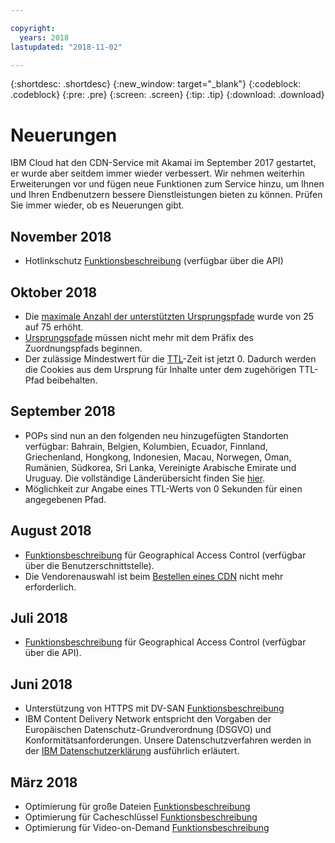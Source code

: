 ```yaml
---

copyright:
  years: 2018
lastupdated: "2018-11-02"

---
```


{:shortdesc: .shortdesc}
{:new_window: target="_blank"}
{:codeblock: .codeblock}
{:pre: .pre}
{:screen: .screen}
{:tip: .tip}
{:download: .download}

# Neuerungen

IBM Cloud hat den CDN-Service mit Akamai im September 2017 gestartet, er wurde aber seitdem immer wieder verbessert. Wir nehmen weiterhin Erweiterungen vor und fügen neue Funktionen zum Service hinzu, um Ihnen und Ihren Endbenutzern bessere Dienstleistungen bieten zu können. Prüfen Sie immer wieder, ob es Neuerungen gibt.

## November 2018

  * Hotlinkschutz [Funktionsbeschreibung](feature-descriptions.html#hotlink-protection) (verfügbar über die API)
  
## Oktober 2018

  * Die [maximale Anzahl der unterstützten Ursprungspfade](known-limitations.html#known-limitations) wurde von 25 auf 75 erhöht. 
  * [Ursprungspfade](how-to.html#adding-origin-path-details) müssen nicht mehr mit dem Präfix des Zuordnungspfads beginnen. 
  * Der zulässige Mindestwert für die [TTL](how-to.html#setting-content-caching-time-using-time-to-live-)-Zeit ist jetzt 0. Dadurch werden die Cookies aus dem Ursprung für Inhalte unter dem zugehörigen TTL-Pfad beibehalten. 

## September 2018

  * POPs sind nun an den folgenden neu hinzugefügten Standorten verfügbar: Bahrain, Belgien, Kolumbien, Ecuador, Finnland, Griechenland, Hongkong, Indonesien, Macau, Norwegen, Oman, Rumänien, Südkorea, Sri Lanka, Vereinigte Arabische Emirate und Uruguay. Die vollständige Länderübersicht finden Sie [hier](https://console.bluemix.net/docs/infrastructure/CDN/edge-servers.html#list-of-edge-servers).
  * Möglichkeit zur Angabe eines TTL-Werts von 0 Sekunden für einen angegebenen Pfad.

## August 2018

  * [Funktionsbeschreibung](feature-descriptions.html#geographical-access-control) für Geographical Access Control (verfügbar über die Benutzerschnittstelle).
  * Die Vendorenauswahl ist beim [Bestellen eines CDN](how-to-order.html#order-a-new-cdn-) nicht mehr erforderlich.

## Juli 2018

  * [Funktionsbeschreibung](feature-descriptions.html#geographical-access-control) für Geographical Access Control (verfügbar über die API).

## Juni 2018

* Unterstützung von HTTPS mit DV-SAN [Funktionsbeschreibung](feature-descriptions.html#https-protocol-support)
* IBM Content Delivery Network entspricht den Vorgaben der Europäischen Datenschutz-Grundverordnung (DSGVO) und Konformitätsanforderungen. Unsere Datenschutzverfahren werden in der [IBM Datenschutzerklärung](https://www.ibm.com/privacy/us/en/) ausführlich erläutert.

## März 2018

  * Optimierung für große Dateien [Funktionsbeschreibung](feature-descriptions.html#large-file-optimization)
  * Optimierung für Cacheschlüssel [Funktionsbeschreibung](feature-descriptions.html#cache-key-query-args)
  * Optimierung für Video-on-Demand [Funktionsbeschreibung](feature-descriptions.html#video-on-demand)
